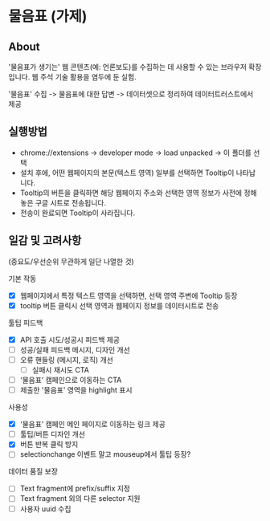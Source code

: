 # 물음표 (가제)

## About 

'물음표가 생기는' 웹 콘텐츠(예: 언론보도)를 수집하는 데 사용할 수 있는 브라우저 확장입니다. 웹 주석 기술 활용을 염두에 둔 실험.

'물음표' 수집 -> 물음표에 대한 답변 -> 데이터셋으로 정리하여 데이터트러스트에서 제공

## 실행방법

- chrome://extensions -> developer mode -> load unpacked -> 이 폴더를 선택
- 설치 후에, 어떤 웹페이지의 본문(텍스트 영역) 일부를 선택하면 Tooltip이 나타납니다.
- Tooltip의 버튼을 클릭하면 해당 웹페이지 주소와 선택한 영역 정보가 사전에 정해놓은 구글 시트로 전송됩니다.
- 전송이 완료되면 Tooltip이 사라집니다.

## 일감 및 고려사항

(중요도/우선순위 무관하게 일단 나열한 것)

기본 작동
- [x] 웹페이지에서 특정 텍스트 영역을 선택하면, 선택 영역 주변에 Tooltip 등장
- [x] tooltip 버튼 클릭시 선택 영역과 웹페이지 정보를 데이터시트로 전송

툴팁 피드백
- [x] API 호출 시도/성공시 피드백 제공
- [ ] 성공/실패 피드백 메시지, 디자인 개선
- [ ] 오류 핸들링 (메시지, 로직) 개선
  - [ ] 실패시 재시도 CTA
- [ ] ‘물음표’ 캠페인으로 이동하는 CTA
- [ ] 제출한 '물음표' 영역을 highlight 표시

사용성
- [x] ‘물음표’ 캠페인 메인 페이지로 이동하는 링크 제공
- [ ] 툴팁/버튼 디자인 개선
- [x] 버튼 반복 클릭 방지
- [ ] selectionchange 이벤트 말고 mouseup에서 툴팁 등장?

데이터 품질 보장
- [ ] Text fragment에 prefix/suffix 지정
- [ ] Text fragment 외의 다른 selector 지원
- [ ] 사용자 uuid 수집
